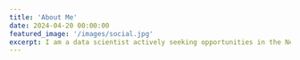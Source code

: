 ```yaml
---
title: 'About Me'
date: 2024-04-20 00:00:00
featured_image: '/images/social.jpg'
excerpt: I am a data scientist actively seeking opportunities in the New York Metropolitan area.
---
```

